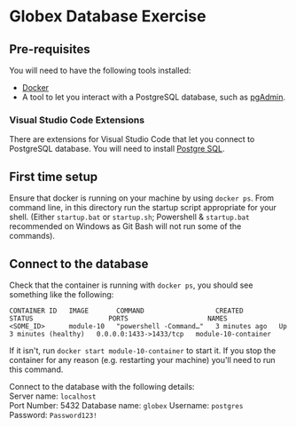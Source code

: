 # Globex Database Exercise

## Pre-requisites

You will need to have the following tools installed:

* [Docker](https://www.docker.com/products/docker-desktop)
* A tool to let you interact with a PostgreSQL database, such as [pgAdmin](https://www.pgadmin.org/download/).

### Visual Studio Code Extensions

There are extensions for Visual Studio Code that let you connect to PostgreSQL database. You will need to install [Postgre SQL](https://marketplace.visualstudio.com/items?itemName=ms-ossdata.vscode-postgresql).

## First time setup

Ensure that docker is running on your machine by using `docker ps`.
From command line, in this directory run the startup script appropriate for your shell. (Either `startup.bat` or `startup.sh`; Powershell & `startup.bat` recommended on Windows as Git Bash will not run some of the commands).

## Connect to the database

Check that the container is running with `docker ps`, you should see something like the following:

```text
CONTAINER ID   IMAGE       COMMAND                  CREATED         STATUS                   PORTS                    NAMES
<SOME_ID>      module-10   "powershell -Command…"   3 minutes ago   Up 3 minutes (healthy)   0.0.0.0:1433->1433/tcp   module-10-container
```

If it isn't, run `docker start module-10-container` to start it. If you stop the container for any reason (e.g. restarting your machine) you'll need to run this command.

Connect to the database with the following details:  
Server name: `localhost`  
Port Number: 5432
Database name: `globex`
Username: `postgres`  
Password: `Password123!`  

